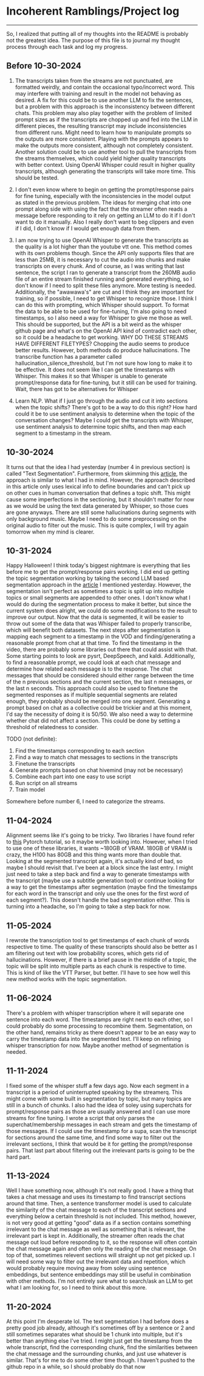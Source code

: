 # Incoherent Ramblings/Project log
---
So, I realized that putting all of my thoughts into the README is probably not the greatest idea. The purpose of this file is to journal my thought process through each task and log my progress.

## Before 10-30-2024
1. The transcripts taken from the streams are not punctuated, are formatted weirdly, and contain the occasional typo/incorrect word. This may interfere with training and result in the model not behaving as desired. A fix for this could be to use another LLM to fix the sentences, but a problem with this approach is the inconsistency between different chats. This problem may also play together with the problem of limited prompt sizes as if the transcripts are chopped up and fed into the LLM in different pieces, the resulting transcript may include inconsistencies from different runs. Might need to learn how to manipulate prompts so the outputs are more consistent. Playing with the prompts appears to make the outputs more consistent, although not completely consistent. Another solution could be to use another tool to pull the transcripts from the streams themselves, which could yield higher quality transcripts with better context. Using OpenAI Whisper could result in higher quality transcripts, although generating the transcripts will take more time. This should be tested.

2. I don't even know where to begin on getting the prompt/response pairs for fine tuning, especially with the inconsistencies in the model output as stated in the previous problem. The ideas for merging chat into one prompt along side with using the fact that the streamer often reads a message before responding to it rely on getting an LLM to do it if I don't want to do it manually. Also I really don't want to beg clippers and even if I did, I don't know if I would get enough data from them.

3. I am now trying to use OpenAI Whisper to generate the transcripts as the quality is a lot higher than the youtube vtt one. This method comes with its own problems though. Since the API only supports files that are less than 25MB, it is necessary to cut the audio into chunks and make transcripts on every chunk. And of course, as I was writing that last sentence, the script I ran to generate a transcript from the 260MB audio file of an entire stream finished running and generated everything, so I don't know if I need to split these files anymore. More testing is needed. Additionally, the "awawawa's" are cut and I think they are important for training, so if possible, I need to get Whisper to recognize those. I think I can do this with prompting, which Whisper should support. To format the data to be able to be used for fine-tuning, I'm also going to need timestamps, so I also need a way for Whisper to give me those as well. This should be supported, but the API is a bit weird as the whisper github page and what's on the OpenAI API kind of contradict each other, so it could be a headache to get working. WHY DO THESE STREAMS HAVE DIFFERENT FILETYPES? Chopping the audio seems to produce better results. However, both methods do produce hallucinations. The transcribe function has a parameter called hallucination_silence_threshold, but I'm not sure how long to make it to be effective. It does not seem like I can get the timestamps with Whisper. This makes it so that Whisper is unable to generate prompt/response data for fine-tuning, but it still can be used for training. Wait, there has got to be alternatives for Whisper

4. Learn NLP. What if I just go through the audio and cut it into sections when the topic shifts? There's got to be a way to do this right? How hard could it be to use sentiment analysis to determine when the topic of the conversation changes? Maybe I could get the transcripts with Whisper, use sentiment analysis to determine topic shifts, and then map each segment to a timestamp in the stream.

## 10-30-2024
It turns out that the idea I had yesterday (number 4 in previous section) is called "Text Segmentation". Furthermore, from skimming this [article](https://www.naveedafzal.com/posts/an-introduction-to-unsupervised-topic-segmentation-with-implementation/), the approach is similar to what I had in mind. However, the approach described in this article only uses lexical info to define boundaries and can't pick up on other cues in human conversation that defines a topic shift. This might cause some imperfections in the sectioning, but it shouldn't matter for now as we would be using the text data generated by Whisper, so those cues are gone anyways. There are still some hallucinations during segments with only background music. Maybe I need to do some preprocessing on the original audio to filter out the music. This is quite complex, I will try again tomorrow when my mind is clearer.

## 10-31-2024
Happy Halloween! I think today's biggest nightmare is everything that lies before me to get the prompt/response pairs working. I did end up getting the topic segmentation working by taking the second LLM based segmentation approach in the [article](https://www.naveedafzal.com/posts/an-introduction-to-unsupervised-topic-segmentation-with-implementation/) I mentioned yesterday. However, the segmentation isn't perfect as sometimes a topic is split up into multiple topics or small segments are appended to other ones. I don't know what I would do during the segmentation process to make it better, but since the current system does alright, we could do some modifications to the result to improve our output. Now that the data is segmented, it will be easier to throw out some of the data that was Whisper failed to properly transcribe, which will benefit both datasets. The next steps after segmentation is mapping each segment to a timestamp in the VOD and finding/generating a reasonable prompt from chat at that time. To find the timestamp in the video, there are probably some libraries out there that could assist with that. Some starting points to look are pysrt, DeepSpeech, and kaldi. Additionally, to find a reasonable prompt, we could look at each chat message and determine how related each message is to the response. The chat messages that should be considered should either range between the time of the n previous sections and the current section, the last n messages, or the last n seconds. This approach could also be used to finetune the segmented responses as if multiple sequential segments are related enough, they probably should be merged into one segment. Generating a prompt based on chat as a collective could be trickier and at this moment, I'd say the necessity of doing it is 50/50. We also need a way to determine whether chat did not affect a section. This could be done by setting a threshold of relatedness to consider.

TODO (not definite):
1. Find the timestamps corresponding to each section
2. Find a way to match chat messages to sections in the transcripts
3. Finetune the transcripts
4. Generate prompts based on chat hivemind (may not be necessary)
5. Combine each part into one easy to use script
6. Run script on all streams
7. Train model

Somewhere before number 6, I need to categorize the streams.

## 11-04-2024
Alignment seems like it's going to be tricky. Two libraries I have found refer to [this](https://pytorch.org/audio/main/tutorials/forced_alignment_tutorial.html) Pytorch tutorial, so it maybe worth looking into. However, when I tried to use one of these libraries, it wants ~180GB of VRAM. 180GB of VRAM is crazy, the H100 has 80GB and this thing wants more than double that. Looking at the segmented transcript again, it's actually kind of bad, so maybe I should revisit that. I've been at a block since the last entry. I might just need to take a step back and find a way to generate timestamps with the transcript (maybe use a subtitle generation tool) or continue looking for a way to get the timestamps after segmentation (maybe find the timestamps for each word in the transcript and only use the ones for the first word of each segment?). This doesn't handle the bad segmentation either. This is turning into a headache, so I'm going to take a step back for now.

## 11-05-2024
I rewrote the transcription tool to get timestamps of each chunk of words respective to time. The quality of these transcripts should also be better as I am filtering out text with low probability scores, which gets rid of hallucinations. However, if there is a brief pause in the middle of a topic, the topic will be split into multiple parts as each chunk is respective to time. This is kind of like the VTT Parser, but better. I'll have to see how well this new method works with the topic segmentation.

## 11-06-2024
There's a problem with whisper transcription where it will separate one sentence into each word. The timestamps are right next to each other, so I could probably do some processing to recombine them. Segmentation, on the other hand, remains tricky as there doesn't appear to be an easy way to carry the timestamp data into the segmented text. I'll keep on refining whisper transcription for now. Maybe another method of segmentation is needed.

## 11-11-2024
I fixed some of the whisper stuff a few days ago. Now each segment in a transcript is a period of uninterrupted speaking by the streamerq. This might come with some built in segmentation by topic, but many topics are still in a bunch of chunks. I also had the idea of soley using superchats for prompt/response pairs as those are usually answered and I can use more streams for fine tuning. I wrote a script that only parses the superchat/membership messages in each stream and gets the timestamp of those messages. If I could use the timestamp for a supa, scan the transcript for sections around the same time, and find some way to filter out the irrelevant sections, I think that would be it for getting the prompt/response pairs. That last part about filtering out the irrelevant parts is going to be the hard part.

## 11-13-2024
Well I have something now, although it's not really good. I have a thing that takes a chat message and uses its timestamp to find transcript sections around that time. Then, a sentence transformer model is used to calculate the similarity of the chat message to each of the transcript sections and everything below a certain threshold is not included. This method, however, is not very good at getting "good" data as if a section contains something irrelevant to the chat message as well as something that is relevant, the irrelevant part is kept in. Additionally, the streamer often reads the chat message out loud before responding to it, so the response will often contain the chat message again and often only the reading of the chat message. On top of that, sometimes relevent sections will straight up not get picked up. I will need some way to filter out the irrelevant data and repetition, which would probably require moving away from soley using sentence embeddings, but sentence embeddings may still be useful in combination with other methods. I'm not entirely sure what to search/ask an LLM to get what I am looking for, so I need to think about this more.

## 11-20-2024
At this point I'm desperate lol. The text segmentation I had before does a pretty good job already, although it's sometimes off by a sentence or 2 and still sometimes separates what should be 1 chunk into multiple, but it's better than anything else I've tried. I might just get the timestamp from the whole transcript, find the corresponding chunk, find the similarities between the chat message and the surrounding chunks, and just use whatever is similar. That's for me to do some other time though. I haven't pushed to the github repo in a while, so I should probably do that now
